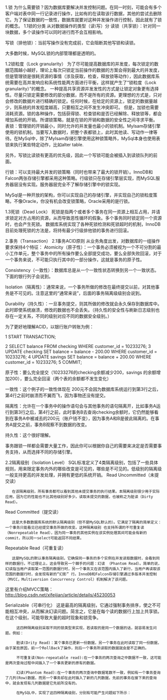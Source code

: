 1.锁
为什么需要锁？因为数据库要解决并发控制问题。在同一时刻，可能会有多个客户端对表中同一行记录进行操作，比如有的在读取该行数据，其他的尝试去删除它。为了保证数据的一致性，数据库就要对这种并发操作进行控制，因此就有了锁的概念。
1.1锁的分类
从对数据操作的类型（读\写）分
读锁（共享锁）：针对同一块数据，多个读操作可以同时进行而不会互相影响。

写锁（排他锁）：当前写操作没有完成前，它会阻断其他写锁和读锁。

大多数时候，MySQL锁的内部管理都是透明的。

1.2锁粒度（Lock granularity）
为了尽可能提高数据库的并发度，每次锁定的数据范围越小越好，理论上每次只锁定当前操作的数据的方案会得到最大的并发度，但是管理锁是很耗资源的事情（涉及获取，检查，释放锁等动作），因此数据库系统需要在高并发响应和系统性能两方面进行平衡，这样就产生了“锁粒度（Lock granularity）”的概念。
一种提高共享资源并发发性的方式是让锁定对象更有选择性。尽量只锁定需要修改的部分数据，而不是所有的资源。更理想的方式是，只对会修改的数据片进行精确的锁定。任何时候，在给定的资源上，锁定的数据量越少，则系统的并发程度越高，只要相互之间不发生冲突即可。
但是，加锁也需要消耗资源。锁的各种操作，包括获得锁、检查锁和是否已经解除、释放锁等，都会增加系统的开销。所谓锁策略，就是在锁的开销和数据的安全性之间寻求平衡。
表锁：管理锁的开销最小，同时允许的并发量也最小的锁机制。MyIsam存储引擎使用的锁机制。当要写入数据时，把整个表都锁上，此时其他读、写动作一律等待。在MySql中，除了MyIsam存储引擎使用这种锁策略外，MySql本身也使用表锁来执行某些特定动作，比如alter table.

另外，写锁比读锁有更高的优先级，因此一个写锁可能会被插入到读锁队列的前面。

行锁：可以支持最大并发的锁策略（同时也带来了最大的锁开销）。InnoDB和Falcon两张存储引擎都采用这种策略。行级锁只在存储引擎层实现，而MySQL服务器层没有实现。服务器层完全不了解存储引擎中的锁实现。

MySql是一种开放的架构，你可以实现自己的存储引擎，并实现自己的锁粒度策略，不像Oracle，你没有机会改变锁策略，Oracle采用的是行锁。

1.3死锁（Dead Lock）
死锁是指两个或者多个事务在同一资源上相互占用，并请求锁定对方占用的资源，从而导致恶性循环的假象。多个事务同时锁定同一个资源时，也会产生死锁。
数据库系统实现了各种死锁检测和死锁超时的机制，InnoDB目前处理死锁的方法是，将持有最少行级排他锁的事务进行回滚。

2.事务（Transaction）
2.1事务ACID原则
从业务角度出发，对数据库的一组操作要求保持4个特征：
Atomicity（原子性）：一个事务必须被视为一个不可分割的最小工作单元，整个事务中的所有操作要么全部提交成功，要么全部失败回滚，对于一个事务来说，不可能只执行其中的一部分操作，这就是事务的原子性。

Consistency（一致性）：数据库总是从一个一致性状态转换到另一个一致状态。下面的银行列子会说到。

Isolation（隔离性）：通常来说，一个事务所做的修改在最终提交以前，对其他事务是不可见的。注意这里的“通常来说”，后面的事务隔离级级别会说到。

Durability（持久性）：一旦事务提交，则其所做的修改就会永久保存到数据库中。此时即使系统崩溃，修改的数据也不会丢失。（持久性的安全性与刷新日志级别也存在一定关系，不同的级别对应不同的数据安全级别。）

为了更好地理解ACID，以银行账户转账为例：

1 START TRANSACTION;

2 SELECT balance FROM checking WHERE customer_id = 10233276;
3 UPDATE checking SET balance = balance - 200.00 WHERE customer_id = 10233276;
4 UPDATE savings SET balance = balance + 200.00 WHERE customer_id = 10233276;
5 COMMIT;

原子性：要么完全提交（10233276的checking余额减少200，savings 的余额增加200），要么完全回滚（两个表的余额都不发生变化）

一致性：这个例子的一致性体现在 200元不会因为数据库系统运行到第3行之后，第4行之前时崩溃而不翼而飞，因为事物还没有提交。

隔离性：允许在一个事务中的操作语句会与其他事务的语句隔离开，比如事务A运行到第3行之后，第4行之前，此时事务B去查询checking余额时，它仍然能够看到在事务A中被减去的200元（账户钱不变），因为事务A和B是彼此隔离的。在事务A提交之前，事务B观察不到数据的改变。

持久性：这个很好理解。

事务跟锁一样都会需要大量工作，因此你可以根据你自己的需要来决定是否需要事务支持，从而选择不同的存储引擎。

2.2隔离级别（Isolation Level）
 SQL标准定义了4类隔离级别，包括了一些具体规则，用来限定事务内外的哪些改变是可见的，哪些是不可见的。低级别的隔离级一般支持更高的并发处理，并拥有更低的系统开销。
Read Uncommitted（未提交读）

       在该隔离级别，所有事务都可以看到其他未提交事务的执行结果。本隔离级别很少用于实际应用，因为它的性能也不比其他级别好多少。读取未提交的数据，也被称之为脏读（Dirty Read）。
Read Committed（提交读）

       这是大多数数据库系统的默认隔离级别（但不是MySQL默认的）。它满足了隔离的简单定义：一个事务只能看见已经提交事务所做的改变。这种隔离级别 也支持所谓的不可重复读（Nonrepeatable Read），因为同一事务的其他实例在该实例处理其间可能会有新的commit，所以同一select可能返回不同结果。
Repeatable Read（可重复读）

       这是MySQL的默认事务隔离级别，它确保同一事务的多个实例在并发读取数据时，会看到同样的数据行。不过理论上，这会导致另一个棘手的问题：幻读 （Phantom Read）。简单的说，幻读指当用户读取某一范围的数据行时，另一个事务又在该范围内插入了新行，当用户再读取该范围的数据行时，会发现有新的“幻影” 行。InnoDB和Falcon存储引擎通过多版本并发控制（MVCC，Multiversion Concurrency Control）机制解决了该问题。

这里有介绍MVCC策略：http://blog.csdn.net/xifeijian/article/details/45230053

Serializable（可串行化） 
这是最高的隔离级别，它通过强制事务排序，使之不可能相互冲突，从而解决幻读问题。简言之，它是在每个读的数据行上加上共享锁。在这个级别，可能导致大量的超时现象和锁竞争。

         这四种隔离级别采取不同的锁类型来实现，若读取的是同一个数据的话，就容易发生问题。例如：

         脏读(Drity Read)：某个事务已更新一份数据，另一个事务在此时读取了同一份数据，由于某些原因，前一个RollBack了操作，则后一个事务所读取的数据就会是不正确的。

         不可重复读(Non-repeatable read):在一个事务的两次查询之中数据不一致，这可能是两次查询过程中间插入了一个事务更新的原有的数据。

         幻读(Phantom Read):在一个事务的两次查询中数据笔数不一致，例如有一个事务查询了几列(Row)数据，而另一个事务却在此时插入了新的几列数据，先前的事务在接下来的查询中，就会发现有几列数据是它先前所没有的。

         在MySQL中，实现了这四种隔离级别，分别有可能产生问题如下所示：

